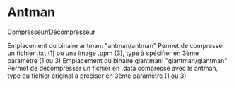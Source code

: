 # Antman
Compresseur/Décompresseur

Emplacement du binaire antman: "antman/antman"
Permet de compresser un fichier .txt (1) ou une image .ppm (3), type à spécifier en 3ème paramètre (1 ou 3)
Emplacement du binaire giantman: "giantman/giantman"
Permet de décompresser un fichier en .data compressé avec le antman, type du fichier original à préciser en 3ème paramètre (1 ou 3)
